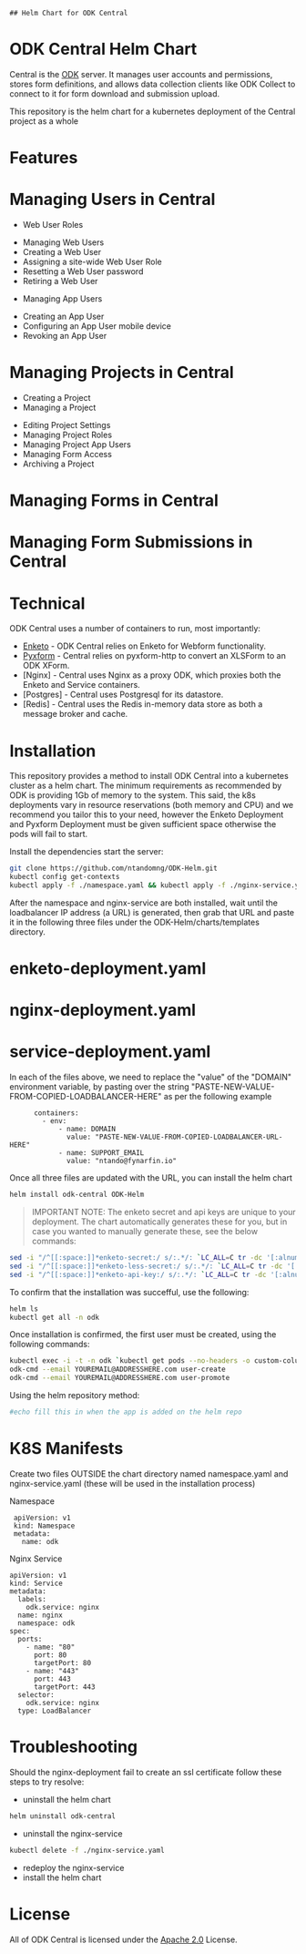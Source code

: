 	## Helm Chart for ODK Central

ODK Central Helm Chart
===========

Central is the [ODK](https://getodk.org/) server. It manages user accounts and permissions, stores form definitions, and allows data collection clients like ODK Collect to connect to it for form download and submission upload.

This repository is the helm chart for a kubernetes deployment of the Central project as a whole



Features
============
# Managing Users in Central
- Web User Roles
* Managing Web Users
* Creating a Web User
* Assigning a site-wide Web User Role
* Resetting a Web User password
* Retiring a Web User
- Managing App Users
* Creating an App User
* Configuring an App User mobile device
* Revoking an App User
# Managing Projects in Central
- Creating a Project
- Managing a Project
* Editing Project Settings
* Managing Project Roles
* Managing Project App Users
* Managing Form Access
* Archiving a Project
# Managing Forms in Central
# Managing Form Submissions in Central


Technical
==========

ODK Central uses a number of containers to run, most importantly:

- [Enketo](https://github.com/enketo/enketo-express) - ODK Central relies on Enketo for Webform functionality.
- [Pyxform](https://github.com/getodk/pyxform-http) - Central relies on pyxform-http to convert an XLSForm to an ODK XForm.
- [Nginx] - Central uses Nginx as a proxy ODK, which proxies both the Enketo and Service containers.
- [Postgres] - Central uses Postgresql for its datastore.
- [Redis] - Central uses the Redis in-memory data store as both a message broker and cache.


Installation
==========


This repository provides a method to install ODK Central into a kubernetes cluster as a helm chart. The minimum requirements as recommended by ODK is providing 1Gb of memory to the system. This said, the k8s deployments vary in resource reservations (both memory and CPU) and we recommend you tailor this to your need, however the Enketo Deployment and Pyxform Deployment must be given sufficient space otherwise the pods will fail to start.

Install the dependencies start the server:

```sh
git clone https://github.com/ntandomng/ODK-Helm.git
kubectl config get-contexts
kubectl apply -f ./namespace.yaml && kubectl apply -f ./nginx-service.yaml #PLEASE CREATE THESE MANIFESTS AS PER THE K8S MANIFESTS SECTION
```

After the namespace and nginx-service are both installed, wait until the loadbalancer IP address (a URL) is generated, then grab that URL and paste it in the following three files under the ODK-Helm/charts/templates directory.
 
# enketo-deployment.yaml
# nginx-deployment.yaml
# service-deployment.yaml

In each of the files above, we need to replace the "value" of the "DOMAIN" environment variable, by pasting over the string "PASTE-NEW-VALUE-FROM-COPIED-LOADBALANCER-HERE" as per the following example

```
      containers:
        - env:
            - name: DOMAIN
              value: "PASTE-NEW-VALUE-FROM-COPIED-LOADBALANCER-URL-HERE"
            - name: SUPPORT_EMAIL
              value: "ntando@fynarfin.io"
```

Once all three files are updated with the URL, you can install the helm chart

```sh
helm install odk-central ODK-Helm
```

> IMPORTANT NOTE:
> The enketo secret and api keys are unique to your deployment.
> The chart automatically generates these for you, but in case you wanted to manually generate these, see the below commands:

```sh
sed -i "/^[[:space:]]*enketo-secret:/ s/:.*/: `LC_ALL=C tr -dc '[:alnum:]' < /dev/urandom | head -c64 `/" ./ODK-Helm/templates/secrets-configmap.yaml
sed -i "/^[[:space:]]*enketo-less-secret:/ s/:.*/: `LC_ALL=C tr -dc '[:alnum:]' < /dev/urandom | head -c32 `/" ./ODK-Helm/templates/secrets-configmap.yaml
sed -i "/^[[:space:]]*enketo-api-key:/ s/:.*/: `LC_ALL=C tr -dc '[:alnum:]' < /dev/urandom | head -c128 `/" ./ODK-Helm/templates/secrets-configmap.yaml
```

To confirm that the installation was succefful, use the following:

```sh
helm ls
kubectl get all -n odk
```

Once installation is confirmed, the first user must be created, using the following commands:

```sh
kubectl exec -i -t -n odk `kubectl get pods --no-headers -o custom-columns=":metadata.name" -n odk | grep service` -c service -- sh -c "clear; (bash || ash || sh)"
odk-cmd --email YOUREMAIL@ADDRESSHERE.com user-create
odk-cmd --email YOUREMAIL@ADDRESSHERE.com user-promote
```

Using the helm repository method:

```sh
#echo fill this in when the app is added on the helm repo
```

K8S Manifests
=============
Create two files OUTSIDE the chart directory named namespace.yaml and nginx-service.yaml (these will be used in the installation process)

Namespace
```
 apiVersion: v1
 kind: Namespace
 metadata:
   name: odk
```


Nginx Service
```
apiVersion: v1
kind: Service
metadata:
  labels:
    odk.service: nginx
  name: nginx
  namespace: odk
spec:
  ports:
    - name: "80"
      port: 80
      targetPort: 80
    - name: "443"
      port: 443
      targetPort: 443
  selector:
    odk.service: nginx
  type: LoadBalancer
```

Troubleshooting
===============

Should the nginx-deployment fail to create an ssl certificate follow these steps to try resolve:
* uninstall the helm chart
```sh
helm uninstall odk-central
```

* uninstall the nginx-service
```sh
kubectl delete -f ./nginx-service.yaml
```

* redeploy the nginx-service
* install the helm chart


License
=======

All of ODK Central is licensed under the [Apache 2.0](https://raw.githubusercontent.com/getodk/central/master/LICENSE) License.
